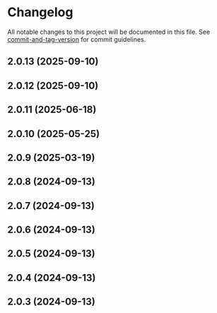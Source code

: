 # Changelog

All notable changes to this project will be documented in this file. See [commit-and-tag-version](https://github.com/absolute-version/commit-and-tag-version) for commit guidelines.

## 2.0.13 (2025-09-10)

## 2.0.12 (2025-09-10)

## 2.0.11 (2025-06-18)

## 2.0.10 (2025-05-25)

## 2.0.9 (2025-03-19)

## 2.0.8 (2024-09-13)

## 2.0.7 (2024-09-13)

## 2.0.6 (2024-09-13)

## 2.0.5 (2024-09-13)

## 2.0.4 (2024-09-13)

## 2.0.3 (2024-09-13)
